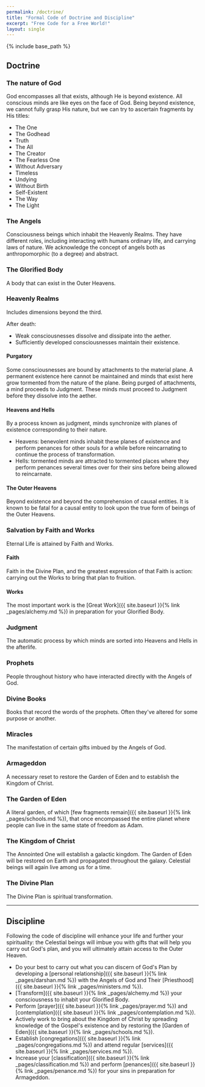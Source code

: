 ```yaml
---
permalink: /doctrine/
title: "Formal Code of Doctrine and Discipline"
excerpt: "Free Code for a Free World!"
layout: single
---
```


{% include base_path %}

## Doctrine

### The nature of God
God encompasses all that exists,
although He is beyond existence.
All conscious minds are like eyes on the face of God.
Being beyond existence,
we cannot fully grasp His nature,
but we can try to ascertain fragments by His titles:
- The One
- The Godhead
- Truth
- The All
- The Creator
- The Fearless One
- Without Adversary
- Timeless
- Undying
- Without Birth
- Self-Existent
- The Way
- The Light

### The Angels
Consciousness beings which inhabit the Heavenly Realms.
They have different roles, including interacting with humans ordinary life, and carrying laws of nature.
We acknowledge the concept of angels both as anthropomorphic (to a degree) and abstract.

### The Glorified Body
A body that can exist in the Outer Heavens.

### Heavenly Realms
Includes dimensions beyond the third.

After death:
- Weak consciousnesses dissolve and dissipate into the aether.
- Sufficiently developed consciousnesses maintain their existence.

#### Purgatory
Some consciousnesses are bound by attachments to the material plane.
A permanent existence here cannot be maintained and minds that exist here grow tormented from the nature of the plane.
Being purged of attachments, a mind proceeds to Judgment.
These minds must proceed to Judgment before they dissolve into the aether.

#### Heavens and Hells
By a process known as judgment, minds synchronize with planes of existence corresponding to their nature.
- Heavens: benevolent minds inhabit these planes of existence and perform penances for other souls for a while before reincarnating to continue the process of transformation.
- Hells: tormented minds are attracted to tormented places where they perform penances several times over for their sins before being allowed to reincarnate.

####  The Outer Heavens
Beyond existence and beyond the comprehension of causal entities.
It is known to be fatal for a causal entity to look upon the true form of beings of the Outer Heavens.

### Salvation by Faith and Works
Eternal Life is attained by Faith and Works.

#### Faith
Faith in the Divine Plan, and the greatest expression of that Faith is action: carrying out the Works to bring that plan to fruition.

#### Works
The most important work is the [Great Work]({{ site.baseurl }}{% link _pages/alchemy.md %}) in preparation for your Glorified Body.

### Judgment
The automatic process by which minds are sorted into Heavens and Hells in the afterlife.

### Prophets
People throughout history who have interacted directly with the Angels of God.

### Divine Books
Books that record the words of the prophets. Often they've altered for some purpose or another.

### Miracles
The manifestation of certain gifts imbued by the Angels of God.

### Armageddon
A necessary reset to restore the Garden of Eden and to establish the Kingdom of Christ.

### The Garden of Eden
A literal garden, of which [few fragments remain]({{ site.baseurl }}{% link _pages/schools.md %}), that once encompassed the entire planet where people can live in the same state of freedom as Adam.

### The Kingdom of Christ
The Annointed One will establish a galactic kingdom.
The Garden of Eden will be restored on Earth and propagated throughout the galaxy.
Celestial beings will again live among us for a time.

### The Divine Plan
The Divine Plan is spiritual transformation.

---

## Discipline

Following the code of discipline will enhance your life and further your spirituality:
the Celestial beings will imbue you with gifts that will help you carry out God's plan,
and you will ultimately attain access to the Outer Heaven.

- Do your best to carry out what you can discern of God's Plan
  by developing a [personal relationship]({{ site.baseurl }}{% link _pages/darshan.md %}) with the Angels of God
  and Their [Priesthood]({{ site.baseurl }}{% link _pages/ministers.md %}).
- [Transform]({{ site.baseurl }}{% link _pages/alchemy.md %})
  your consciousness to inhabit your Glorified Body.
- Perform [prayer]({{ site.baseurl }}{% link _pages/prayer.md %})
  and [contemplation]({{ site.baseurl }}{% link _pages/contemplation.md %}).
- Actively work to bring about the Kingdom of Christ
  by spreading knowledge of the Gospel's existence
  and by restoring the [Garden of Eden]({{ site.baseurl }}{% link _pages/schools.md %}).
- Establish [congregations]({{ site.baseurl }}{% link _pages/congregations.md %})
  and attend regular [services]({{ site.baseurl }}{% link _pages/services.md %}).
- Increase your [classification]({{ site.baseurl }}{% link _pages/classification.md %})
  and perform [penances]({{ site.baseurl }}{% link _pages/penance.md %}) for your sins in preparation for Armageddon.

